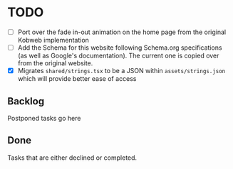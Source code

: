 # TODO

-   [ ] Port over the fade in-out animation on the home page from the original Kobweb implementation
-   [ ] Add the Schema for this website following Schema.org specifications (as well as Google's documentation). The current one is copied over from the original website.
-   [X] Migrates `shared/strings.tsx` to be a JSON within `assets/strings.json` which will provide better ease of access

## Backlog

Postponed tasks go here

## Done

Tasks that are either declined or completed.
